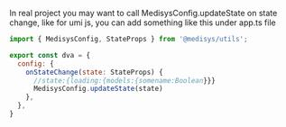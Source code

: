 In real project you may want to call MedisysConfig.updateState on state change, like for umi js, you can add something like this under app.ts file

```js
import { MedisysConfig, StateProps } from '@medisys/utils';

export const dva = {
  config: {
    onStateChange(state: StateProps) {
      //state:{loading:{models:{somename:Boolean}}}
      MedisysConfig.updateState(state)
    },
  },
}
```
